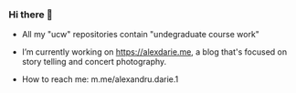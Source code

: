 ### Hi there 👋

- All my "ucw" repositories contain "undegraduate course work"
- I’m currently working on https://alexdarie.me, a blog that's focused on story telling and concert photography.

- How to reach me: m.me/alexandru.darie.1 
